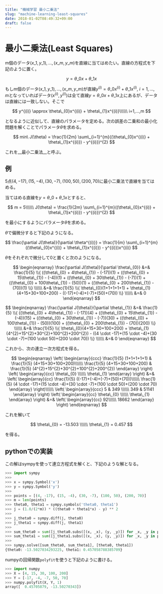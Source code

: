 ```yaml
---
title: "機械学習 最小二乗法"
slug: "machine-learning-least-squares"
date: 2018-01-02T08:49:32+09:00
draft: false
---
```


最小二乗法(Least Squares)
=========================

m個のデータ$(x\_{1}, y\_{1}),...,(x\_{m}, y\_{m})$を直線に当てはめたい。直線の方程式を下記のように置く。

$$
y = \theta\_{0}x + \theta\_{1}x
$$

もしm個のデータ$(x\_{1}, y\_{1}),...,(x\_{m}, y\_{m})$が直線$y^{(i)} = \theta\_{0}x^{(i)} + \theta\_{1}x^{(i)},\ i=1,...,m$となっていればデータ$(x^{(i)}, y^{(i)})$は全て直線$y = \theta\_{0}x + \theta\_{1}x$上にあるが、データは直線には一致しない。そこで

$$
y^{(i)} \approx \theta\_{0}x^{(i)} + \theta\_{1}x^{(i)}\\\\\\
i=1,...,m
$$

となるように近似して、直線のパラメータを定める。次の誤差の二乗和の最小化問題を解くことでパラメータ$\theta$を求める。

$$
min\ J(\theta) = \frac{1}{2m} \sum\_{i=1}^{m}((\theta\_{0}x^{(i)} + \theta\_{1}x^{(i)}) - y^{(i)})^{2}
$$

これを__最小二乗法__と呼ぶ。

例
--

5点$(4, -17), (15, -4), (30, -7), (100, 50), (200, 70)$に最小二乗法で直線を当てはめる。

当てはめる直線を$y = \theta\_{0} + \theta\_{1}x$とすると、

$$
m = 5\\\\\\
J(\theta) = \frac{1}{2m} \sum\_{i=1}^{m}((\theta\_{0}x^{(i)} + \theta\_{1}x^{(i)}) - y^{(i)})^{2}
$$

を最小にするようにパラメータ$\theta$を求める。

$\theta$で偏微分すると下記のようになる。

$$
\frac{\partial J(\theta)}{\partial \theta^{(i)}} = \frac{1}{m} \sum\_{i=1}^{m}((\theta\_{0}x^{(i)} + \theta\_{1}x^{(i)}) - y^{(i)})x^{(i)}
$$

$\theta$をそれぞれで微分して$0$と置くと次のようになる。

$$
\begin{eqnarray}
\frac{\partial J(\theta)}{\partial \theta\_{0}} &=& \frac{1}{5} \\{ ((\theta\_{0} + 4\theta\_{1}) - (-17))(1) + ((\theta\_{0} + 15\theta\_{1}) - (-4))(1) + ((\theta\_{0} + 30\theta\_{1}) - (-7))(1) + ((\theta\_{0} + 100\theta\_{1}) - (50))(1) + ((\theta\_{0} + 200\theta\_{1}) - (70))(1) \\} \\\\\\
&=& \frac{1}{5} \\{ \theta\_{0}(1+1+1+1+1) + \theta\_{1}(4+15+30+100+200) - ((-17)+(-4)+(-7)+(50)+(70)) \\} \\\\\\
&=& 0
\end{eqnarray}
$$

$$
\begin{eqnarray}
\frac{\partial J(\theta)}{\partial \theta\_{1}} &=& \frac{1}{5} \\{ ((\theta\_{0} + 4\theta\_{1}) - (-17))(4) + ((\theta\_{0} + 15\theta\_{1}) - (-4))(15) + ((\theta\_{0} + 30\theta\_{1}) - (-7))(30) + ((\theta\_{0} + 100\theta\_{1}) - (50))(100) + ((\theta\_{0} + 200\theta\_{1}) - (70))(200) \\} \\\\\\
&=& \frac{1}{5} \\{ \theta\_{0}(4+15+30+100+200) + \theta\_{1}(4^{2}+15^{2}+30^{2}+100^{2}+200^{2}) - ((4 \cdot -17)+(15 \cdot -4)+(30 \cdot -7)+(100 \cdot 50)+(200 \cdot 70)) \\} \\\\\\
&=& 0
\end{eqnarray}
$$

これから、次の連立一次方程式を得る。

$$
\begin{eqnarray}
\left(
  \begin{array}{ccc}
    \frac{1}{5} (1+1+1+1+1) & \frac{1}{5} (4+15+30+100+200)\\\\\\
    \frac{1}{5} (4+15+30+100+200) & \frac{1}{5} (4^{2}+15^{2}+30^{2}+100^{2}+200^{2})
  \end{array}
\right)
\left(
  \begin{array}{cc}
    \theta\_{0} \\\\\\
    \theta\_{1}
  \end{array}
\right) &=&
\left(
  \begin{array}{cc}
    \frac{1}{5} ((-17)+(-4)+(-7)+(50)+(70))\\\\\\
    \frac{1}{5} (4 \cdot -17)+(15 \cdot -4)+(30 \cdot -7)+(100 \cdot 50)+(200 \cdot 70)
  \end{array}
\right)\\\\\\
\left(
  \begin{array}{ccc}
    5 & 349 \\\\\\
    349 & 51141
  \end{array}
\right)
\left(
  \begin{array}{cc}
    \theta\_{0} \\\\\\
    \theta\_{1}
  \end{array}
\right) &=&
\left(
  \begin{array}{cc}
    92\\\\\\
    18662
  \end{array}
\right)
\end{eqnarray}
$$

これを解いて

$$
\theta\_{0} = -13.503 \\\\\\
\theta\_{1} = 0.457
$$

を得る。

pythonでの実装
--------------

この解はsympyを使って連立方程式を解くと、下記のような解となる。

```python
>>> import sympy
>>>
>>> x = sympy.Symbol('x')
>>> y = sympy.Symbol('y')
>>>
>>> points = [(4, -17), (15, -4), (30, -7), (100, 50), (200, 70)]
>>> m = len(points)
>>> theta0, theta1 = sympy.symbols('theta0, theta1')
>>> j = (1.0/(2*m)) * ((theta0 + theta1*x) - y) ** 2
>>>
>>> j_theta0 = sympy.diff(j, theta0)
>>> j_theta1 = sympy.diff(j, theta1)
>>>
>>> sum_theta0 = sum([j_theta0.subs([(x, _x), (y, _y)]) for _x, _y in points]) / 2.
>>> sum_theta1 = sum([j_theta1.subs([(x, _x), (y, _y)]) for _x, _y in points]) / 2.
>>>
>>> sympy.solve([sum_theta0, sum_theta1], [theta0, theta1])
{theta0: -13.5027034293225, theta1: 0.457058788385709}
```

numpyの回帰関数``polyfit``を使うと下記のように書ける。

```python
>>> import numpy
>>> X = [4, 15, 30, 100, 200]
>>> Y = [-17, -4, -7, 50, 70]
>>> numpy.polyfit(X, Y, 1)
array([  0.45705879, -13.50270343])
```
